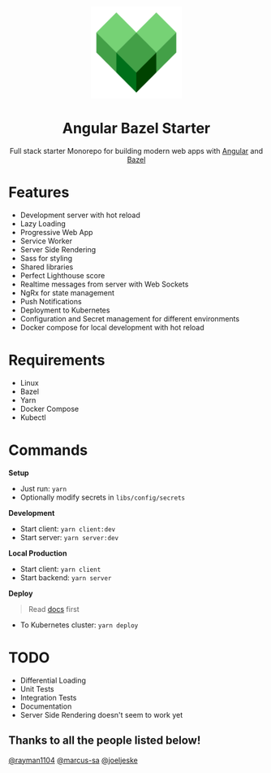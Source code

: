 <div align="center">
  <a href="https://github.com/flolu/angular-bazel-starter">
    <img width="180px" height="auto" src="./services/client/assets/icons/icon-192x192.png" />
  </a>
  <br>
  <h1>Angular Bazel Starter</h1>
  <p>
    Full stack starter Monorepo for building modern web apps with <a href="https://angular.io/">Angular</a> and <a href="https://bazel.build/">Bazel</a>
  </p>
</div>

# Features

- Development server with hot reload
- Lazy Loading
- Progressive Web App
- Service Worker
- Server Side Rendering
- Sass for styling
- Shared libraries
- Perfect Lighthouse score
- Realtime messages from server with Web Sockets
- NgRx for state management
- Push Notifications
- Deployment to Kubernetes
- Configuration and Secret management for different environments
- Docker compose for local development with hot reload

# Requirements

- Linux
- Bazel <!-- TODO check if actually needed, maybe bazelisk is enough -->
- Yarn
- Docker Compose
- Kubectl

# Commands

**Setup**

- Just run: `yarn`
- Optionally modify secrets in `libs/config/secrets`

**Development**

- Start client: `yarn client:dev`
- Start server: `yarn server:dev`

**Local Production**

- Start client: `yarn client`
- Start backend: `yarn server`

**Deploy**

> Read [docs](docs/gke-deployment.md) first

- To Kubernetes cluster: `yarn deploy`

# TODO

- Differential Loading
- Unit Tests
- Integration Tests
- Documentation
- Server Side Rendering doesn't seem to work yet

## Thanks to all the people listed below!

[@rayman1104](https://github.com/rayman1104) [@marcus-sa](https://github.com/marcus-sa) [@joeljeske](https://github.com/joeljeske)

<!--
# TODO upgrade ngrx to v10... currently causes errors
-->
